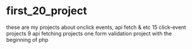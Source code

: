 # first_20_project
these are my projects about onclick events, api fetch & etc
15 click-event projects
9 api fetching projects 
one form validation project with the beginning of php
